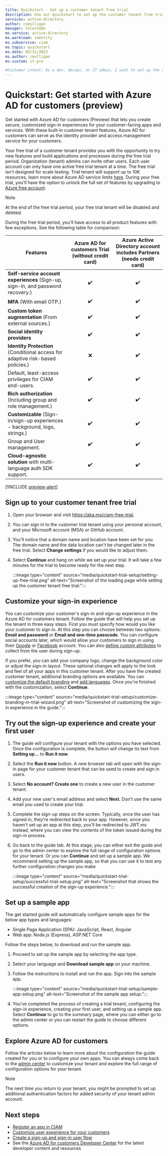 ```yaml
---
title: Quickstart - Set up a customer tenant free trial
description: Use our quickstart to set up the customer tenant free trial.
services: active-directory
author: csmulligan
manager: CelesteDG
ms.service: active-directory
ms.workload: identity
ms.subservice: ciam
ms.topic: quickstart
ms.date: 05/31/2023
ms.author: cmulligan
ms.custom: it-pro

#Customer intent: As a dev, devops, or IT admin, I want to set up the customer tenant free trial.
---
```

# Quickstart: Get started with Azure AD for customers (preview)

Get started with Azure AD for customers (Preview) that lets you create secure, customized sign-in experiences for your customer-facing apps and services. With these built-in customer tenant features, Azure AD for customers can serve as the identity provider and access management service for your customers. 

Your free trial of a customer tenant provides you with the opportunity to try new features and build applications and processes during the free trial period. Organization (tenant) admins can invite other users. Each user account can only have one active free trial tenant at a time. The free trial isn't designed for scale testing. Trial tenant will support up to 10K resources, learn more about Azure AD service limits [here](/azure/active-directory/enterprise-users/directory-service-limits-restrictions). During your free trial, you'll have the option to unlock the full set of features by upgrading to [Azure free account](https://azure.microsoft.com/free/).

   > [!NOTE]
   > At the end of the free trial period, your free trial tenant will be disabled and deleted.
    
During the free trial period, you'll have access to all product features with few exceptions. See the following table for comparison: 

|  Features | Azure AD for customers Trial (without credit card) | Azure Active Directory account includes Partners (needs credit card)  | 
|----------|:-----------:|:------------:|
| **Self-service account experiences** (Sign-up, sign-in, and password recovery.)   | :heavy_check_mark: |  :heavy_check_mark:  | 
| **MFA** (With email OTP.)  | :heavy_check_mark: |  :heavy_check_mark:  |  
| **Custom token augmentation** (From external sources.) |  :heavy_check_mark: |  :heavy_check_mark:  |
| **Social identity providers**   |  :heavy_check_mark: |  :heavy_check_mark:  |
| **Identity Protection** (Conditional access for adaptive risk-based policies.)  | :x: |  :heavy_check_mark:  |
| Default, least-access privileges for CIAM end-users. |  :heavy_check_mark: |  :heavy_check_mark:  |
| **Rich authorization** (Including group and role management.)  |  :heavy_check_mark: |  :heavy_check_mark:  | 
| **Customizable** (Sign-in/sign-up experiences - background, logo, strings.) |  :heavy_check_mark: |  :heavy_check_mark:  |
| Group and User management. |  :heavy_check_mark: |  :heavy_check_mark:  |
| **Cloud-agnostic solution** with multi-language auth SDK support.  |  :heavy_check_mark: |  :heavy_check_mark:  | 

[!INCLUDE [preview-alert](../customers/includes/preview-alert/preview-alert-ciam.md)]

## Sign up to your customer tenant free trial

1. Open your browser and visit <a href="https://aka.ms/ciam-free-trial?wt.mc_id=ciamcustomertenantfreetrial_linkclick_content_cnl" target="_blank">https://aka.ms/ciam-free-trial</a>.
1. You can sign in to the customer trial tenant using your personal account, and your Microsoft account (MSA) or GitHub account.  
1. You'll notice that a domain name and location have been set for you. The domain name and the data location can't be changed later in the free trial. Select **Change settings** if you would like to adjust them.
1. Select **Continue** and hang on while we set up your trial. It will take a few minutes for the trial to become ready for the next step.

    :::image type="content" source="media/quickstart-trial-setup/setting-up-free-trial.png" alt-text="Screenshot of the loading page while setting up the customer tenant free trial."::: 

## Customize your sign-in experience

You can customize your customer's sign-in and sign-up experience in the Azure AD for customers tenant. Follow the guide that will help you set up the tenant in three easy steps. First you must specify how would you like your customer to sign in. At this step you can choose between two options: **Email and password** or **Email and one-time passcode**. You can configure social accounts later, which would allow your customers to sign in using their [Google](how-to-google-federation-customers.md) or [Facebook](how-to-facebook-federation-customers.md) account. You can also [define custom attributes](how-to-define-custom-attributes.md) to collect from the user during sign-up.

If you prefer, you can add your company logo, change the background color or adjust the sign-in layout. These optional changes will apply to the look and feel of all your apps in this customer tenant. After you have the created customer tenant, additional branding options are available. You can [customize the default branding](how-to-customize-branding-customers.md) and [add languages](how-to-customize-languages-customers.md). Once you're finished with the customization, select **Continue**.

:::image type="content" source="media/quickstart-trial-setup/customize-branding-in-trial-wizard.png" alt-text="Screenshot of customizing the sign-in experience in the guide.":::

## Try out the sign-up experience and create your first user

1. The guide will configure your tenant with the options you have selected. Once the configuration is complete, the button will change its text from **Setting up...** to **Run it now**.
1. Select  the **Run it now** button. A new browser tab will open with the sign-in page for your customer tenant that can be used to create and sign in users. 
1. Select **No account? Create one** to create a new user in the customer tenant.
1. Add your new user's email address and select **Next**. Don't use the same email you used to create your trial.
1. Complete the sign-up steps on the screen. Typically, once the user has signed in, they're redirected back to your app. However, since you haven’t set up an app at this step, you'll be redirected to JWT.ms instead, where you can view the contents of the token issued during the sign-in process.
1. Go back to the guide tab. At this stage, you can either exit the guide and go to the admin center to explore the full range of configuration options for your tenant. Or you can **Continue** and set up a sample app. We recommend setting up the sample app, so that you can use it to test any further configuration changes you make

    :::image type="content" source="media/quickstart-trial-setup/successful-trial-setup.png" alt-text="Screenshot that shows the successful creation of the sign-up experience.":::

## Set up a sample app

The get started guide will automatically configure sample apps for the below app types and languages:

- Single Page Application (SPA): JavaScript, React, Angular
- Web app: Node.js (Express), ASP.NET Core

Follow the steps below, to download and run the sample app.

1. Proceed to set up the sample app by selecting the app type.
1. Select your language and **Download sample app** on your machine.
1. Follow the instructions to install and run the app. Sign into the sample app.

    :::image type="content" source="media/quickstart-trial-setup/sample-app-setup.png" alt-text="Screenshot of the sample app setup.":::

1. You've completed the process of creating a trial tenant, configuring the sign-in experience, creating your first user, and setting up a sample app. Select **Continue** to go to the summary page, where you can either go to the admin center or you can restart the guide to choose different options.

## Explore Azure AD for customers

Follow the articles below to learn more about the configuration the guide created for you or to configure your own apps. You can always come back to the [admin center](https://entra.microsoft.com/) to customize your tenant and explore the full range of configuration options for your tenant.

> [!NOTE]
> The next time you return to your tenant, you might be prompted to set up additional authentication factors for added security of your tenant admin account.

## Next steps
 - [Register an app in CIAM](how-to-register-ciam-app.md)
 - [Customize user experience for your customers](how-to-customize-branding-customers.md)
 - [Create a sign-up and sign-in user flow](how-to-user-flow-sign-up-sign-in-customers.md)
 - See the [Azure AD for customers Developer Center](https://aka.ms/ciam/dev) for the latest developer content and resources

